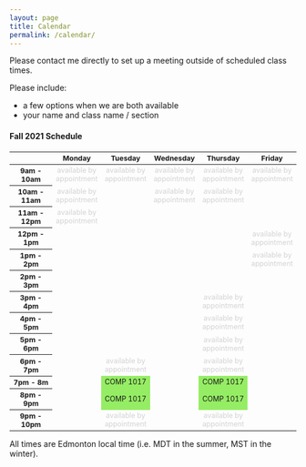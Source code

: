 ```yaml
---
layout: page
title: Calendar
permalink: /calendar/
---
```


Please contact me directly to set up a meeting outside of scheduled class times.

Please include:
* a few options when we are both available
* your name and class name / section

#### Fall 2021 Schedule ####

<html>
  <style>
    table {font-size: 12.4px; text-align:center;}
    .row-header {width : 80px;}
    .col-header {text-align:center;}
    .appointment {color: #d3d3d3;}
    .dmit1508 { background-color:#6495ed;}
    .anap1525 {background-color:#ed6495;}
    .dmit2028 {background-color:#bc64ed;}
    .comp1017 { background-color:#95ed64;}
  </style>
 <table>
  <thead>
    <tr>
      <th class = "row-header"></th>
      <th class = "col-header">Monday</th>
      <th class = "col-header">Tuesday</th>
      <th class = "col-header">Wednesday</th>
      <th class = "col-header">Thursday</th>
      <th class = "col-header">Friday</th>
    </tr>
  </thead>
  <tbody>
    <tr>
      <th>9am - 10am</th>
      <td class="appointment">available by appointment</td>
      <td class="appointment">available by appointment</td>
      <td class="appointment">available by appointment</td>
      <td class="appointment">available by appointment</td>
      <td class="appointment">available by appointment</td>
    </tr>
    <tr>
      <th>10am - 11am</th>
      <td class="appointment">available by appointment</td>
      <td></td>
      <td class="appointment">available by appointment</td>
      <td class="appointment">available by appointment</td>
      <td></td>
    </tr>
    <tr>
      <th>11am - 12pm</th>
      <td class="appointment">available by appointment</td>
      <td></td>
      <td></td>
      <td></td>
      <td></td>
    </tr>
    <tr>
      <th>12pm - 1pm</th>
      <td></td>
      <td></td>
      <td></td>
      <td></td>
      <td class="appointment">available by appointment</td>
    </tr>
    <tr>
      <th>1pm - 2pm</th>
      <td></td>
      <td></td>
      <td></td>
      <td></td>
      <td class="appointment">available by appointment</td>
    </tr>
      <tr>
      <th>2pm - 3pm</th>
      <td></td>
      <td></td>
      <td></td>
      <td></td>
      <td></td>
    </tr>
      <tr>
      <th>3pm - 4pm</th>
      <td></td>
      <td></td>
      <td></td>
      <td class="appointment">available by appointment</td>
      <td></td>
    </tr>
      <tr>
      <th>4pm - 5pm</th>
      <td></td>
      <td></td>
      <td></td>
      <td class="appointment">available by appointment</td>
      <td></td>
    </tr>
      <tr>
      <th>5pm - 6pm</th>
      <td></td>
      <td></td>
      <td></td>
      <td class="appointment">available by appointment</td>
      <td></td>
    </tr>
      <tr>
      <th>6pm - 7pm</th>
      <td></td>
      <td class="appointment">available by appointment</td>
      <td></td>
      <td class="appointment">available by appointment</td>
      <td></td>
    </tr>
    <tr>
      <th>7pm - 8m</th>
      <td></td>
      <td class="comp1017">COMP 1017</td>
      <td></td>
      <td class="comp1017">COMP 1017</td>
      <td></td>
    </tr>
    <tr>
      <th>8pm - 9pm</th>
      <td></td>
      <td class="comp1017">COMP 1017</td>
      <td></td>
      <td class="comp1017">COMP 1017</td>
      <td></td>
    </tr>
    <tr>
      <th>9pm - 10pm</th>
      <td></td>
      <td class="appointment">available by appointment</td>
      <td></td>
      <td class="appointment">available by appointment</td>
      <td></td>
    </tr>
  </tbody>
</table>
</html>

All times are Edmonton local time (i.e. MDT in the summer, MST in the winter).
